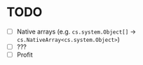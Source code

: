 # TODO

- [ ] Native arrays (e.g. `cs.system.Object[]` -> `cs.NativeArray<cs.system.Object>`)
- [ ] ???
- [ ] Profit